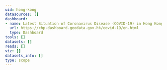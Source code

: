 ```yaml
---
uid: hong-kong
datasources: []
dashboard:
- name: Latest Situation of Coronavirus Disease (COVID-19) in Hong Kong
  url: https://chp-dashboard.geodata.gov.hk/covid-19/en.html
  type: Dashboard
tools: []
datasets: []
reads: []
viz: []
datasets_info: []
type: scope
---
```


